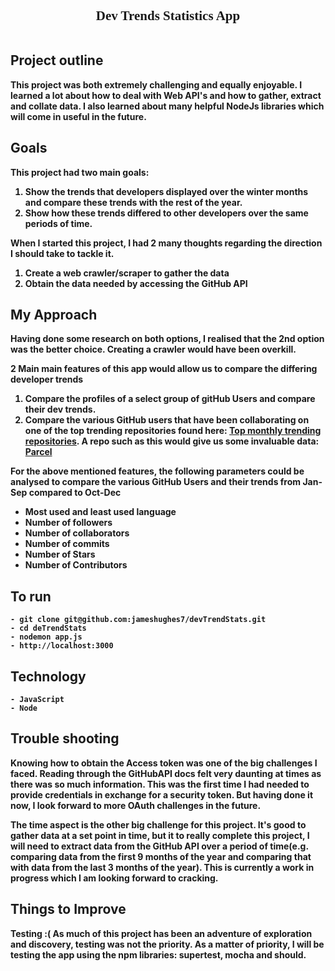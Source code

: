 <div style="text-align:center"><b><span style=" font-family:Georgia; font-size:1.5em;">Dev Trends Statistics App
</div><br>


Project outline
---
This project was both extremely challenging and equally enjoyable.
I learned a lot about how to deal with Web API's and how to gather,
extract and collate data. I also learned about many helpful **NodeJs**
libraries which will come in useful in the future.


Goals
---
This project had two main goals:
1. Show the trends that developers displayed over the winter months and compare these trends with the rest of the year.
2. Show how these trends differed to other developers over the same periods of time.

When I started this project, I had 2 many thoughts regarding the direction I should take to tackle it.
1. Create a web crawler/scraper to gather the data
2. Obtain the data needed by accessing the GitHub API


My Approach
---
Having done some research on both options, I realised that the 2nd option was the better choice. Creating a crawler would have been overkill.

2 Main main features of this app would allow us to compare the differing developer trends
1. Compare the profiles of a select group of gitHub Users and compare their dev trends.
2. Compare the various GitHub users that have been collaborating on one of the top trending repositories found here: <a href="https://github.com/trending?since=monthly">Top monthly trending repositories</a>.
A repo such as this would give us some invaluable data: <a href="https://github.com/parcel-bundler/parcel">Parcel</a>

For the above mentioned features, the following parameters could be analysed to compare the various GitHub Users and their trends from **Jan-Sep** compared to **Oct-Dec**
- Most used and least used language
- Number of followers
- Number of collaborators
- Number of commits
- Number of Stars
- Number of Contributors


To run
---
```
- git clone git@github.com:jameshughes7/devTrendStats.git
- cd deTrendStats
- nodemon app.js
- http://localhost:3000
```


Technology
---
```
- JavaScript
- Node
```


Trouble shooting
---
Knowing how to obtain the Access token was one of the big challenges I faced. Reading through the GitHubAPI docs felt very daunting at times as there was so much information. This was the first time I had needed to provide credentials in exchange for a security token. But having done it now, I look forward to more OAuth challenges in the future.

The time aspect is the other big challenge for this project. It's good to gather data at a set point in time, but it to really complete this project, I will need to extract data from the GitHub API over a period of time(e.g. comparing data from the first 9 months of the year and comparing that with data from the last 3 months of the year). This is currently a work in progress which I am looking forward to cracking.


Things to Improve
---
__Testing__ __:(__ As much of this project has been an adventure of exploration and discovery, testing was not the priority. As a matter of priority, I will be testing the app using the npm libraries: **supertest**, **mocha** and **should**.
